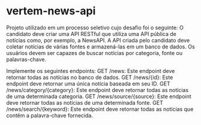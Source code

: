 # vertem-news-api

Projeto utilizado em um processo seletivo cujo desafio foi o seguinte:
O candidato deve criar uma API RESTful que utiliza uma API pública de notícias como, por exemplo, a NewsAPI. A API criada pelo candidato deve coletar notícias de várias fontes e armazená-las em um banco de dados. Os usuários devem ser capazes de buscar notícias por categoria, fonte ou palavras-chave.

Implemente os seguintes endpoints:
GET /news: Este endpoint deve retornar todas as notícias no banco de dados.
GET /news/{id}: Este endpoint deve retornar uma única notícia baseada em seu ID.
GET /news/category/{category}: Este endpoint deve retornar todas as notícias de uma determinada categoria.
GET /news/source/{source}: Este endpoint deve retornar todas as notícias de uma determinada fonte.
GET /news/search/{keyword}: Este endpoint deve retornar todas as notícias que contêm a palavra-chave fornecida.
